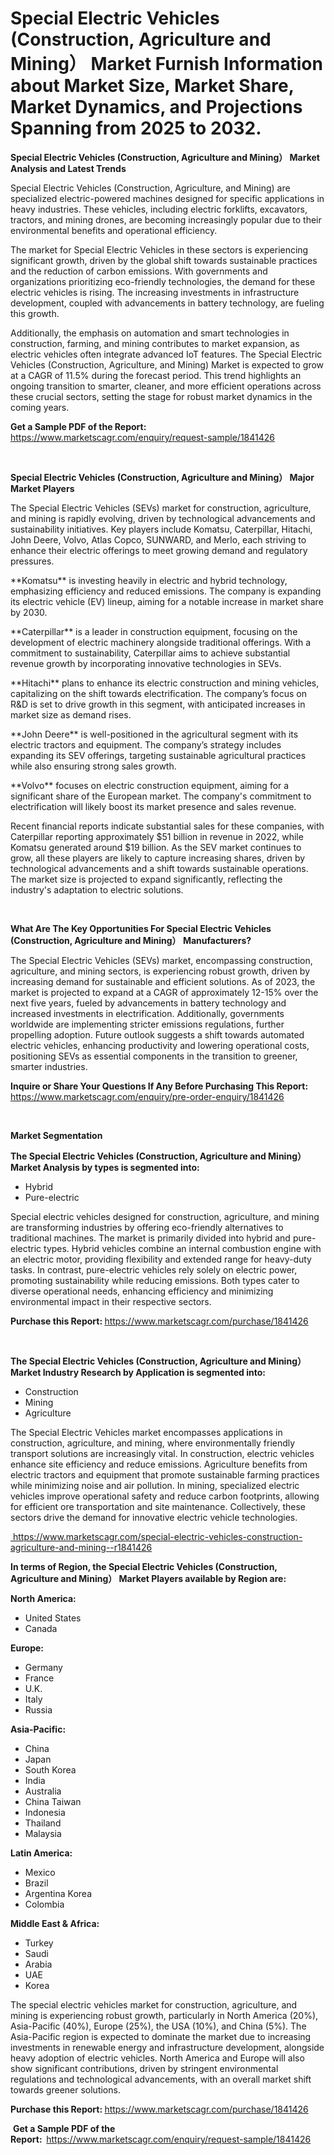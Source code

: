 <p><h1>Special Electric Vehicles (Construction, Agriculture and Mining） Market Furnish Information about Market Size, Market Share, Market Dynamics, and Projections Spanning from 2025 to 2032.</h1></p><p><strong>Special Electric Vehicles (Construction, Agriculture and Mining） Market Analysis and Latest Trends</strong></p>
<p><p>Special Electric Vehicles (Construction, Agriculture, and Mining) are specialized electric-powered machines designed for specific applications in heavy industries. These vehicles, including electric forklifts, excavators, tractors, and mining drones, are becoming increasingly popular due to their environmental benefits and operational efficiency. </p><p>The market for Special Electric Vehicles in these sectors is experiencing significant growth, driven by the global shift towards sustainable practices and the reduction of carbon emissions. With governments and organizations prioritizing eco-friendly technologies, the demand for these electric vehicles is rising. The increasing investments in infrastructure development, coupled with advancements in battery technology, are fueling this growth. </p><p>Additionally, the emphasis on automation and smart technologies in construction, farming, and mining contributes to market expansion, as electric vehicles often integrate advanced IoT features. The Special Electric Vehicles (Construction, Agriculture, and Mining) Market is expected to grow at a CAGR of 11.5% during the forecast period. This trend highlights an ongoing transition to smarter, cleaner, and more efficient operations across these crucial sectors, setting the stage for robust market dynamics in the coming years.</p></p>
<p><strong>Get a Sample PDF of the Report:&nbsp;</strong> <a href="https://www.marketscagr.com/enquiry/request-sample/1841426?utm_campaign=3606&utm_medium=2&utm_source=Github&utm_content=ia&utm_term=16042025&utm_id=special-electric-vehicles-construction-agriculture-and-mining">https://www.marketscagr.com/enquiry/request-sample/1841426</a></p>
<p>&nbsp;</p>
<p><strong>Special Electric Vehicles (Construction, Agriculture and Mining） Major Market Players</strong></p>
<p><p>The Special Electric Vehicles (SEVs) market for construction, agriculture, and mining is rapidly evolving, driven by technological advancements and sustainability initiatives. Key players include Komatsu, Caterpillar, Hitachi, John Deere, Volvo, Atlas Copco, SUNWARD, and Merlo, each striving to enhance their electric offerings to meet growing demand and regulatory pressures.</p><p>**Komatsu** is investing heavily in electric and hybrid technology, emphasizing efficiency and reduced emissions. The company is expanding its electric vehicle (EV) lineup, aiming for a notable increase in market share by 2030.</p><p>**Caterpillar** is a leader in construction equipment, focusing on the development of electric machinery alongside traditional offerings. With a commitment to sustainability, Caterpillar aims to achieve substantial revenue growth by incorporating innovative technologies in SEVs.</p><p>**Hitachi** plans to enhance its electric construction and mining vehicles, capitalizing on the shift towards electrification. The company’s focus on R&D is set to drive growth in this segment, with anticipated increases in market size as demand rises.</p><p>**John Deere** is well-positioned in the agricultural segment with its electric tractors and equipment. The company’s strategy includes expanding its SEV offerings, targeting sustainable agricultural practices while also ensuring strong sales growth.</p><p>**Volvo** focuses on electric construction equipment, aiming for a significant share of the European market. The company's commitment to electrification will likely boost its market presence and sales revenue.</p><p>Recent financial reports indicate substantial sales for these companies, with Caterpillar reporting approximately $51 billion in revenue in 2022, while Komatsu generated around $19 billion. As the SEV market continues to grow, all these players are likely to capture increasing shares, driven by technological advancements and a shift towards sustainable operations. The market size is projected to expand significantly, reflecting the industry's adaptation to electric solutions.</p></p>
<p>&nbsp;</p>
<p><strong>What Are The Key Opportunities For Special Electric Vehicles (Construction, Agriculture and Mining） Manufacturers?</strong></p>
<p><p>The Special Electric Vehicles (SEVs) market, encompassing construction, agriculture, and mining sectors, is experiencing robust growth, driven by increasing demand for sustainable and efficient solutions. As of 2023, the market is projected to expand at a CAGR of approximately 12-15% over the next five years, fueled by advancements in battery technology and increased investments in electrification. Additionally, governments worldwide are implementing stricter emissions regulations, further propelling adoption. Future outlook suggests a shift towards automated electric vehicles, enhancing productivity and lowering operational costs, positioning SEVs as essential components in the transition to greener, smarter industries.</p></p>
<p><strong>Inquire or Share Your Questions If Any Before Purchasing This Report:</strong> <a href="https://www.marketscagr.com/enquiry/pre-order-enquiry/1841426?utm_campaign=3606&utm_medium=2&utm_source=Github&utm_content=ia&utm_term=16042025&utm_id=special-electric-vehicles-construction-agriculture-and-mining">https://www.marketscagr.com/enquiry/pre-order-enquiry/1841426</a></p>
<p>&nbsp;</p>
<p><strong>Market Segmentation</strong></p>
<p><strong>The Special Electric Vehicles (Construction, Agriculture and Mining） Market Analysis by types is segmented into:</strong></p>
<p><ul><li>Hybrid</li><li>Pure-electric</li></ul></p>
<p><p>Special electric vehicles designed for construction, agriculture, and mining are transforming industries by offering eco-friendly alternatives to traditional machines. The market is primarily divided into hybrid and pure-electric types. Hybrid vehicles combine an internal combustion engine with an electric motor, providing flexibility and extended range for heavy-duty tasks. In contrast, pure-electric vehicles rely solely on electric power, promoting sustainability while reducing emissions. Both types cater to diverse operational needs, enhancing efficiency and minimizing environmental impact in their respective sectors.</p></p>
<p><strong>Purchase this Report:&nbsp;</strong><a href="https://www.marketscagr.com/purchase/1841426?utm_campaign=3606&utm_medium=2&utm_source=Github&utm_content=ia&utm_term=16042025&utm_id=special-electric-vehicles-construction-agriculture-and-mining">https://www.marketscagr.com/purchase/1841426</a></p>
<p>&nbsp;</p>
<p><strong>The Special Electric Vehicles (Construction, Agriculture and Mining） Market Industry Research by Application is segmented into:</strong></p>
<p><ul><li>Construction</li><li>Mining</li><li>Agriculture</li></ul></p>
<p><p>The Special Electric Vehicles market encompasses applications in construction, agriculture, and mining, where environmentally friendly transport solutions are increasingly vital. In construction, electric vehicles enhance site efficiency and reduce emissions. Agriculture benefits from electric tractors and equipment that promote sustainable farming practices while minimizing noise and air pollution. In mining, specialized electric vehicles improve operational safety and reduce carbon footprints, allowing for efficient ore transportation and site maintenance. Collectively, these sectors drive the demand for innovative electric vehicle technologies.</p></p>
<p><a href="https://www.marketscagr.com/special-electric-vehicles-construction-agriculture-and-mining--r1841426?utm_campaign=3606&utm_medium=2&utm_source=Github&utm_content=ia&utm_term=16042025&utm_id=special-electric-vehicles-construction-agriculture-and-mining">&nbsp;https://www.marketscagr.com/special-electric-vehicles-construction-agriculture-and-mining--r1841426</a></p>
<p><strong>In terms of Region, the Special Electric Vehicles (Construction, Agriculture and Mining） Market Players available by Region are:</strong></p>
<p>
    <p> <strong> North America: </strong>
        <ul>
            <li>United States</li>
            <li>Canada</li>
        </ul>
        </p> 
    <p> <strong> Europe: </strong>
        <ul>
            <li>Germany</li>
            <li>France</li>
            <li>U.K.</li>
            <li>Italy</li>
            <li>Russia</li>
        </ul>
        </p> 
    <p> <strong> Asia-Pacific: </strong>
        <ul>
            <li>China</li>
            <li>Japan</li>
            <li>South Korea</li>
            <li>India</li>
            <li>Australia</li>
            <li>China Taiwan</li>
            <li>Indonesia</li>
            <li>Thailand</li>
            <li>Malaysia</li>
        </ul>
        </p> 
    <p> <strong> Latin America: </strong>
        <ul>
            <li>Mexico</li>
            <li>Brazil</li>
            <li>Argentina Korea</li>
            <li>Colombia</li>
        </ul>
        </p> 
    <p> <strong> Middle East & Africa: </strong>
        <ul>
            <li>Turkey</li>
            <li>Saudi</li>
            <li>Arabia</li>
            <li>UAE</li>
            <li>Korea</li>
        </ul>
    </p>
    </p>
<p><p>The special electric vehicles market for construction, agriculture, and mining is experiencing robust growth, particularly in North America (20%), Asia-Pacific (40%), Europe (25%), the USA (10%), and China (5%). The Asia-Pacific region is expected to dominate the market due to increasing investments in renewable energy and infrastructure development, alongside heavy adoption of electric vehicles. North America and Europe will also show significant contributions, driven by stringent environmental regulations and technological advancements, with an overall market shift towards greener solutions.</p></p>
<p><strong>Purchase this Report: </strong><a href="https://www.marketscagr.com/purchase/1841426?utm_campaign=3606&utm_medium=2&utm_source=Github&utm_content=ia&utm_term=16042025&utm_id=special-electric-vehicles-construction-agriculture-and-mining">https://www.marketscagr.com/purchase/1841426</a></p>
<p>&nbsp;<strong>Get a Sample PDF of the Report:&nbsp;&nbsp;</strong><a href="https://www.marketscagr.com/enquiry/request-sample/1841426?utm_campaign=3606&utm_medium=2&utm_source=Github&utm_content=ia&utm_term=16042025&utm_id=special-electric-vehicles-construction-agriculture-and-mining">https://www.marketscagr.com/enquiry/request-sample/1841426</a></p>
<p><strong></strong></p>
<p><p></p><p></p><p></p></p>